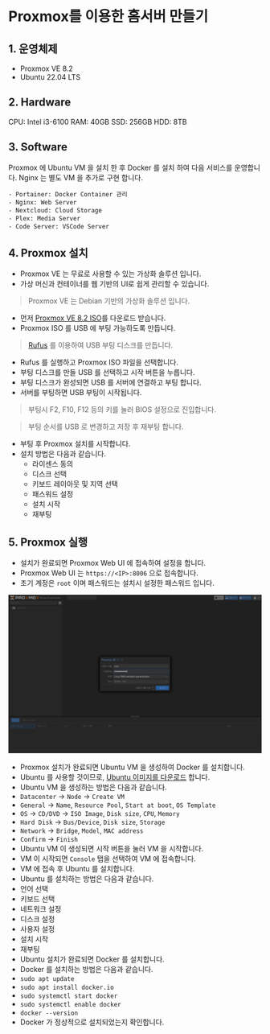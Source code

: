 # Proxmox를 이용한 홈서버 만들기

## 1. 운영체제
- Proxmox VE 8.2
- Ubuntu 22.04 LTS

## 2. Hardware

CPU: Intel i3-6100
RAM: 40GB
SSD: 256GB
HDD: 8TB

## 3. Software
Proxmox 에 Ubuntu VM 을 설치 한 후 Docker 를 설치 하여 다음 서비스를 운영합니다.
Nginx 는 별도 VM 을 추가로 구현 합니다.

    - Portainer: Docker Container 관리
    - Nginx: Web Server
    - Nextcloud: Cloud Storage
    - Plex: Media Server
    - Code Server: VSCode Server

## 4. Proxmox 설치
- Proxmox VE 는 무료로 사용할 수 있는 가상화 솔루션 입니다.
- 가상 머신과 컨테이너를 웹 기반의 UI로 쉽게 관리할 수 있습니다.

> Proxmox VE 는 Debian 기반의 가상화 솔루션 입니다.

- 먼저 [Proxmox VE 8.2 ISO](https://www.proxmox.com/en/downloads/category/iso-images-pve)를 다운로드 받습니다.
- Proxmox ISO 를 USB 에 부팅 가능하도록 만듭니다.

> [Rufus](https://rufus.ie/ko/) 를 이용하여 USB 부팅 디스크를 만듭니다.

- Rufus 를 실행하고 Proxmox ISO 파일을 선택합니다.
- 부팅 디스크를 만들 USB 를 선택하고 시작 버튼을 누릅니다.
- 부팅 디스크가 완성되면 USB 를 서버에 연결하고 부팅 합니다.
- 서버를 부팅하면 USB 부팅이 시작됩니다.

> 부팅시 F2, F10, F12 등의 키를 눌러 BIOS 설정으로 진입합니다.

> 부팅 순서를 USB 로 변경하고 저장 후 재부팅 합니다.

- 부팅 후 Proxmox 설치를 시작합니다.
- 설치 방법은 다음과 같습니다.
  - 라이센스 동의
  - 디스크 선택
  - 키보드 레이아웃 및 지역 선택
  - 패스워드 설정
  - 설치 시작
  - 재부팅

## 5. Proxmox 실행
- 설치가 완료되면 Proxmox Web UI 에 접속하여 설정을 합니다.
- Proxmox Web UI 는 `https://<IP>:8006` 으로 접속합니다.
- 초기 계정은 `root` 이며 패스워드는 설치시 설정한 패스워드 입니다.

<img src="https://github.com/0plan/blog/blob/main/assets/images/home-server/proxmox_ve_login.png?raw=true" alt="Proxmox VE Login" />

- Proxmox 설치가 완료되면 Ubuntu VM 을 생성하여 Docker 를 설치합니다.
- Ubuntu 를 사용할 것이므로, [Ubuntu 이미지를 다운로드](https://ubuntu.com/download/server) 합니다.
- Ubuntu VM 을 생성하는 방법은 다음과 같습니다.
- `Datacenter` -> `Node` -> `Create VM`
- `General` -> `Name`, `Resource Pool`, `Start at boot`, `OS Template`
- `OS` -> `CD/DVD` -> `ISO Image`, `Disk size`, `CPU`, `Memory`
- `Hard Disk` -> `Bus/Device`, `Disk size`, `Storage`
- `Network` -> `Bridge`, `Model`, `MAC address`
- `Confirm` -> `Finish`
- Ubuntu VM 이 생성되면 시작 버튼을 눌러 VM 을 시작합니다.
- VM 이 시작되면 `Console` 탭을 선택하여 VM 에 접속합니다.
- VM 에 접속 후 Ubuntu 를 설치합니다.
- Ubuntu 를 설치하는 방법은 다음과 같습니다.
- 언어 선택
- 키보드 선택
- 네트워크 설정
- 디스크 설정
- 사용자 설정
- 설치 시작
- 재부팅
- Ubuntu 설치가 완료되면 Docker 를 설치합니다.
- Docker 를 설치하는 방법은 다음과 같습니다.
- `sudo apt update`
- `sudo apt install docker.io`
- `sudo systemctl start docker`
- `sudo systemctl enable docker`
- `docker --version`
- Docker 가 정상적으로 설치되었는지 확인합니다.
